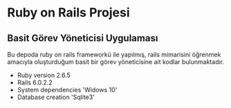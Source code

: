 # Ruby on Rails Projesi
## Basit Görev Yöneticisi Uygulaması
Bu depoda ruby on rails frameworkü ile yapılmış, rails mimarisini öğrenmek
amacıyla oluşturduğum basit bir görev yöneticisine ait kodlar
bulunmaktadır.

* Ruby version 2.6.5
* Rails 6.0.2.2
* System dependencies 'Widows 10'
* Database creation 'Sqlite3'


